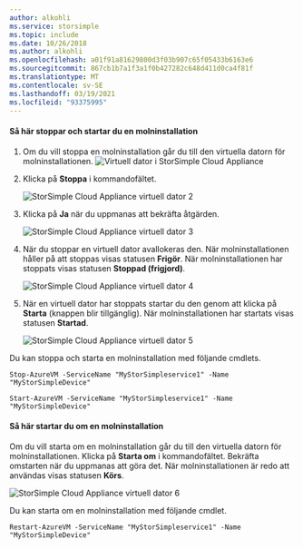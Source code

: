 ```yaml
---
author: alkohli
ms.service: storsimple
ms.topic: include
ms.date: 10/26/2018
ms.author: alkohli
ms.openlocfilehash: a01f91a81629800d3f03b907c65f05433b6163e6
ms.sourcegitcommit: 867cb1b7a1f3a1f0b427282c648d411d0ca4f81f
ms.translationtype: MT
ms.contentlocale: sv-SE
ms.lasthandoff: 03/19/2021
ms.locfileid: "93375995"
---
```

#### <a name="to-stop-and-start-a-cloud-appliance"></a>Så här stoppar och startar du en molninstallation

1. Om du vill stoppa en molninstallation går du till den virtuella datorn för molninstallationen.
    ![Virtuell dator i StorSimple Cloud Appliance](./media/storsimple-8000-stop-restart-cloud-appliance/sca-stop-restart1.png)

2. Klicka på **Stoppa** i kommandofältet.

    ![StorSimple Cloud Appliance virtuell dator 2](./media/storsimple-8000-stop-restart-cloud-appliance/sca-stop-restart2.png)

3. Klicka på **Ja** när du uppmanas att bekräfta åtgärden.

    ![StorSimple Cloud Appliance virtuell dator 3](./media/storsimple-8000-stop-restart-cloud-appliance/sca-stop-restart3.png)

4. När du stoppar en virtuell dator avallokeras den. När molninstallationen håller på att stoppas visas statusen **Frigör**. När molninstallationen har stoppats visas statusen **Stoppad (frigjord)**.

    ![StorSimple Cloud Appliance virtuell dator 4](./media/storsimple-8000-stop-restart-cloud-appliance/sca-stop-restart4.png)

5. När en virtuell dator har stoppats startar du den genom att klicka på **Starta** (knappen blir tillgänglig). När molninstallationen har startats visas statusen **Startad**.

    ![StorSimple Cloud Appliance virtuell dator 5](./media/storsimple-8000-stop-restart-cloud-appliance/sca-stop-restart5.png)

Du kan stoppa och starta en molninstallation med följande cmdlets.

`Stop-AzureVM -ServiceName "MyStorSimpleservice1" -Name "MyStorSimpleDevice"`

`Start-AzureVM -ServiceName "MyStorSimpleservice1" -Name "MyStorSimpleDevice"`

#### <a name="to-restart-a-cloud-appliance"></a>Så här startar du om en molninstallation

Om du vill starta om en molninstallation går du till den virtuella datorn för molninstallationen. Klicka på **Starta om** i kommandofältet. Bekräfta omstarten när du uppmanas att göra det. När molninstallationen är redo att användas visas statusen **Körs**.

![StorSimple Cloud Appliance virtuell dator 6](./media/storsimple-8000-stop-restart-cloud-appliance/sca-stop-restart6.png)

Du kan starta om en molninstallation med följande cmdlet.

`Restart-AzureVM -ServiceName "MyStorSimpleservice1" -Name "MyStorSimpleDevice"`


